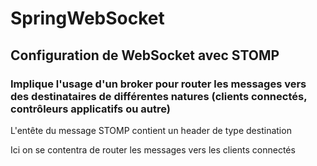 # SpringWebSocket

## Configuration de WebSocket avec STOMP

### Implique l'usage d'un broker pour router les messages vers des destinataires de différentes natures (clients connectés, contrôleurs applicatifs ou autre)

L'entête du message STOMP contient un header de type destination

Ici on se contentra de router les messages vers les clients connectés
